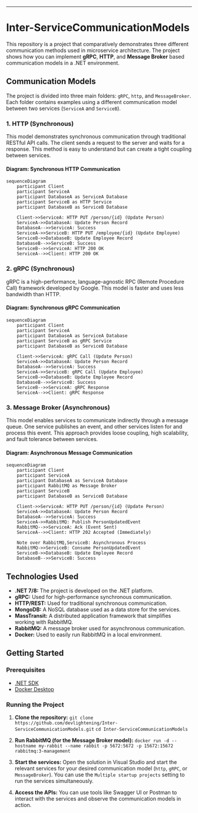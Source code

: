-----

# Inter-ServiceCommunicationModels

This repository is a project that comparatively demonstrates three different communication methods used in microservice architecture. The project shows how you can implement **gRPC**, **HTTP**, and **Message Broker** based communication models in a .NET environment.

## Communication Models

The project is divided into three main folders: `gRPC`, `http`, and `MessageBroker`. Each folder contains examples using a different communication model between two services (`ServiceA` and `ServiceB`).

### 1. HTTP (Synchronous)

This model demonstrates synchronous communication through traditional RESTful API calls. The client sends a request to the server and waits for a response. This method is easy to understand but can create a tight coupling between services.

#### Diagram: Synchronous HTTP Communication

```mermaid
sequenceDiagram
    participant Client
    participant ServiceA
    participant DatabaseA as ServiceA Database
    participant ServiceB as HTTP Service
    participant DatabaseB as ServiceB Database

    Client->>ServiceA: HTTP PUT /person/{id} (Update Person)
    ServiceA->>DatabaseA: Update Person Record
    DatabaseA-->>ServiceA: Success
    ServiceA->>ServiceB: HTTP PUT /employee/{id} (Update Employee)
    ServiceB->>DatabaseB: Update Employee Record
    DatabaseB-->>ServiceB: Success
    ServiceB-->>ServiceA: HTTP 200 OK
    ServiceA-->>Client: HTTP 200 OK
````

### 2\. gRPC (Synchronous)

gRPC is a high-performance, language-agnostic RPC (Remote Procedure Call) framework developed by Google. This model is faster and uses less bandwidth than HTTP.

#### Diagram: Synchronous gRPC Communication

```mermaid
sequenceDiagram
    participant Client
    participant ServiceA
    participant DatabaseA as ServiceA Database
    participant ServiceB as gRPC Service
    participant DatabaseB as ServiceB Database

    Client->>ServiceA: gRPC Call (Update Person)
    ServiceA->>DatabaseA: Update Person Record
    DatabaseA-->>ServiceA: Success
    ServiceA->>ServiceB: gRPC Call (Update Employee)
    ServiceB->>DatabaseB: Update Employee Record
    DatabaseB-->>ServiceB: Success
    ServiceB-->>ServiceA: gRPC Response
    ServiceA-->>Client: gRPC Response
```

### 3\. Message Broker (Asynchronous)

This model enables services to communicate indirectly through a message queue. One service publishes an event, and other services listen for and process this event. This approach provides loose coupling, high scalability, and fault tolerance between services.

#### Diagram: Asynchronous Message Communication

```mermaid
sequenceDiagram
    participant Client
    participant ServiceA
    participant DatabaseA as ServiceA Database
    participant RabbitMQ as Message Broker
    participant ServiceB
    participant DatabaseB as ServiceB Database

    Client->>ServiceA: HTTP PUT /person/{id} (Update Person)
    ServiceA->>DatabaseA: Update Person Record
    DatabaseA-->>ServiceA: Success
    ServiceA->>RabbitMQ: Publish PersonUpdatedEvent
    RabbitMQ-->>ServiceA: Ack (Event Sent)
    ServiceA-->>Client: HTTP 202 Accepted (Immediately)

    Note over RabbitMQ,ServiceB: Asynchronous Process
    RabbitMQ->>ServiceB: Consume PersonUpdatedEvent
    ServiceB->>DatabaseB: Update Employee Record
    DatabaseB-->>ServiceB: Success
```

## Technologies Used

  - **.NET 7/8:** The project is developed on the .NET platform.
  - **gRPC:** Used for high-performance synchronous communication.
  - **HTTP/REST:** Used for traditional synchronous communication.
  - **MongoDB:** A NoSQL database used as a data store for the services.
  - **MassTransit:** A distributed application framework that simplifies working with RabbitMQ.
  - **RabbitMQ:** A message broker used for asynchronous communication.
  - **Docker:** Used to easily run RabbitMQ in a local environment.

## Getting Started

### Prerequisites

  - [.NET SDK](https://dotnet.microsoft.com/download)
  - [Docker Desktop](https://www.docker.com/products/docker-desktop/)

### Running the Project

1.  **Clone the repository:**
    `git clone https://github.com/devlightening/Inter-ServiceCommunicationModels.git`
    `cd Inter-ServiceCommunicationModels`

2.  **Run RabbitMQ (for the Message Broker model):**
    `docker run -d --hostname my-rabbit --name rabbit -p 5672:5672 -p 15672:15672 rabbitmq:3-management`

3.  **Start the services:**
    Open the solution in Visual Studio and start the relevant services for your desired communication model (`http`, `gRPC`, or `MessageBroker`). You can use the `Multiple startup projects` setting to run the services simultaneously.

4.  **Access the APIs:**
    You can use tools like Swagger UI or Postman to interact with the services and observe the communication models in action.

<!-- end list -->

```
```
